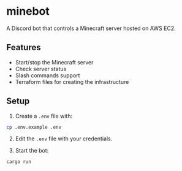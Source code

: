 # minebot

A Discord bot that controls a Minecraft server hosted on AWS EC2.

## Features

- Start/stop the Minecraft server
- Check server status
- Slash commands support
- Terraform files for creating the infrastructure

## Setup

1. Create a `.env` file with:

```bash
cp .env.example .env
```

2. Edit the `.env` file with your credentials.

3. Start the bot:

```bash
cargo run
```
